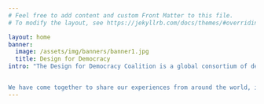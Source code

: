 ```yaml
---
# Feel free to add content and custom Front Matter to this file.
# To modify the layout, see https://jekyllrb.com/docs/themes/#overriding-theme-defaults

layout: home
banner:
  image: /assets/img/banners/banner1.jpg
  title: Design for Democracy
intro: "The Design for Democracy Coalition is a global consortium of democracy and human rights organizations who rely on the internet to advocate for more just, democratic societies. We are organizations and advocates from a diverse collection of regions, political ideologies, and backgrounds, united in our shared commitment to a more open, inclusive and democratic world.


We have come together to share our experiences from around the world, identify opportunities to improve online communications, and to advocate for a more harmonious and conscientious relationship between the technology and democracy communities.  We believe democracy and human rights must be a design principle: one that technologists and data scientists build in from the start  and think about every step of the way.  By developing a forum for coordination and support, and by creating an institutional channel for communication between the democracy community and the tech industry, the Design for Democracy Coalition is working together to strengthen democracy’s place in the 21st century."
---
```

